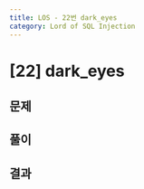 ```yaml
---
title: LOS - 22번 dark_eyes
category: Lord of SQL Injection
---
```


# [22] dark_eyes

## 문제

## 풀이

## 결과